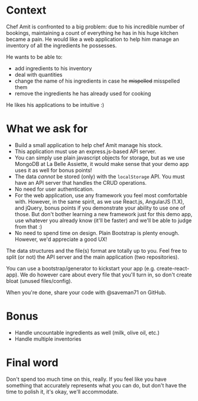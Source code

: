 # Context

Chef Amit is confronted to a big problem: due to his incredible number of bookings, maintaining a count of everything he has in his huge kitchen became a pain.
He would like a web application to help him manage an inventory of all the ingredients he possesses.

He wants to be able to:

* add ingredients to his inventory
* deal with quantities
* change the name of his ingredients in case he ~~mispelled~~ misspelled them
* remove the ingredients he has already used for cooking

He likes his applications to be intuitive :)

# What we ask for

* Build a small application to help chef Amit manage his stock.
* This application must use an express.js-based API server.
* You can simply use plain javascript objects for storage, but as we use MongoDB at La Belle Assiette, it would make sense that your demo app uses it as well for bonus points!
* The data _cannot_ be stored (only) with the `localStorage` API. You must have an API server that handles the CRUD operations.
* No need for user authentication.
* For the web application, use any framework you feel most comfortable with. However, in the same spirit, as we use React.js, AngularJS (1.X), and jQuery, bonus points if you demonstrate your ability to use one of those. But don't bother learning a new framework just for this demo app, use whatever you already know (it'll be faster) and we'll be able to judge from that :)
* No need to spend time on design. Plain Bootstrap is plenty enough. However, we'd appreciate a good UX!

The data structures and the file(s) format are totally up to you. Feel free to split (or not) the API server and the main application (two repositories).

You can use a bootstrap/generator to kickstart your app (e.g. create-react-app). We do however care about every file that you'll turn in, so don't create bloat (unused files/config).

When you're done, share your code with @saveman71 on GitHub.

# Bonus

* Handle uncountable ingredients as well (milk, olive oil, etc.)
* Handle multiple inventories

# Final word

Don't spend too much time on this, really. If you feel like you have something that accurately represents what you can do, but don't have the time to polish it, it's okay, we'll accommodate.

